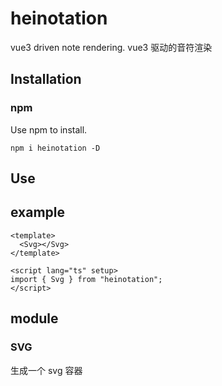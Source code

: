 # heinotation

vue3 driven note rendering. vue3 驱动的音符渲染

## Installation

### npm

Use npm to install.

```
npm i heinotation -D
```

## Use

## example

```vue
<template>
  <Svg></Svg>
</template>

<script lang="ts" setup>
import { Svg } from "heinotation";
</script>
```

## module

### SVG

生成一个 svg 容器

